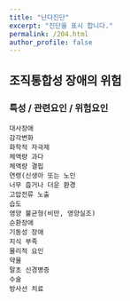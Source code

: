 ```yaml
---
title: "난다진단"
excerpt: "진단을 표시 합니다."
permalink: /204.html
author_profile: false
---
```

## 조직통합성 장애의 위험



### 특성 / 관련요인 / 위험요인

>   

    대사장애
    감각변화
    화학적 자극제
    체액량 과다
    체액량 결핍
    연령(신생아 또는 노인
    너무 춥거나 더운 환경
    고압전류 노출
    습도
    영양 불균형(비만, 영양실조)
    순환장애
    기동성 장애
    지식 부족
    물리적 요인
    약물
    말초 신경병증
    수술
    방사선 치료
